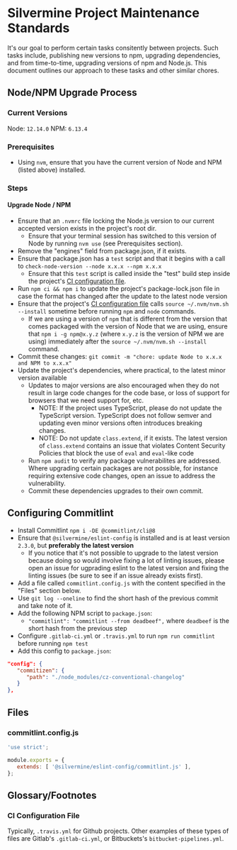 # Silvermine Project Maintenance Standards

It's our goal to perform certain tasks consitently between projects. Such tasks include,
publishing new versions to npm, upgrading dependencies, and from time-to-time, upgrading
versions of npm and Node.js. This document outlines our approach to these tasks and other
similar chores.

## Node/NPM Upgrade Process

### Current Versions

Node: `12.14.0`
NPM: `6.13.4`

### Prerequisites

   * Using `nvm`, ensure that you have the current version of Node and NPM
     (listed above) installed.

### Steps

#### Upgrade Node / NPM

   * Ensure that an `.nvmrc` file locking the Node.js version to our current accepted
     version exists in the project's root dir.
      * Ensure that your terminal session has switched to this version of Node by running
        `nvm use` (see Prerequisites section).
   * Remove the "engines" field from package.json, if it exists.
   * Ensure that package.json has a `test` script and that it begins with a call to
     `check-node-version --node x.x.x --npm x.x.x`
      * Ensure that this `test` script is called inside the "test" build step inside the
        project's [CI configuration file](#ci-configuration-file).
   * Run `npm ci && npm i` to update the project's package-lock.json file in case the
     format has changed after the update to the latest node version
   * Ensure that the project's [CI configuration file](#ci-configuration-file) calls
     `source ~/.nvm/nvm.sh --install` sometime before running `npm` and `node` commands.
      * If we are using a version of `npm` that is different from the version that comes
        packaged with the version of Node that we are using, ensure that
        `npm i -g npm@x.y.z` (where `x.y.z` is the version of NPM we are using)
        immediately after the `source ~/.nvm/nvm.sh --install` command.
   * Commit these changes:
     `git commit -m "chore: update Node to x.x.x and NPM to x.x.x"`
   * Update the project's dependencies, where practical, to the latest minor
     version available
      * Updates to major versions are also encouraged when they do not result in large
        code changes for the code base, or loss of support for browsers that we 
        need support for, etc.
         * NOTE: If the project uses TypeScript, please do not update the TypeScript
           version. TypeScript does not follow semver and updating even minor versions
           often introduces breaking changes.
         * NOTE: Do not update `class.extend`, if it exists. The latest version of
           `class.extend` contains an issue that violates Content Security Policies
           that block the use of `eval` and `eval`-like code
      * Run `npm audit` to verify any package vulnerabilites are addressed. Where
        upgrading certain packages are not possible, for instance requiring extensive
        code changes, open an issue to address the vulnerability.
      * Commit these dependencies upgrades to their own commit.

## Configuring Commitlint

   * Install Commitlint `npm i -DE @commitlint/cli@8`
   * Ensure that `@silvermine/eslint-config` is installed and is at least version `2.3.0`,
     but **preferably the latest version**
      * If you notice that it's not possible to upgrade to the latest version because
        doing so would involve fixing a lot of linting issues, please open an issue for
        ugprading eslint to the latest version and fixing the linting issues (be sure to
        see if an issue already exists first).
   * Add a file called `commitlint.config.js` with the content specified in the "Files"
     section below.
   * Use `git log --oneline` to find the short hash of the previous commit and take
     note of it.
   * Add the following NPM script to `package.json`:
      * `"commitlint": "commitlint --from deadbeef",` where `deadbeef` is the short
        hash from the previous step
   * Configure `.gitlab-ci.yml` or `.travis.yml` to run `npm run commitlint` before
     running `npm test`
   * Add this config to `package.json`:
   
   ```json
   "config": {
      "commitizen": {
         "path": "./node_modules/cz-conventional-changelog"
      }
   },
  ```

## Files

### commitlint.config.js

```javascript
'use strict';

module.exports = {
   extends: [ '@silvermine/eslint-config/commitlint.js' ],
};
```

## Glossary/Footnotes

### CI Configuration File
Typically, `.travis.yml` for Github projects. Other examples of
these types of files are Gitlab's `.gitlab-ci.yml`, or Bitbuckets's
`bitbucket-pipelines.yml`.